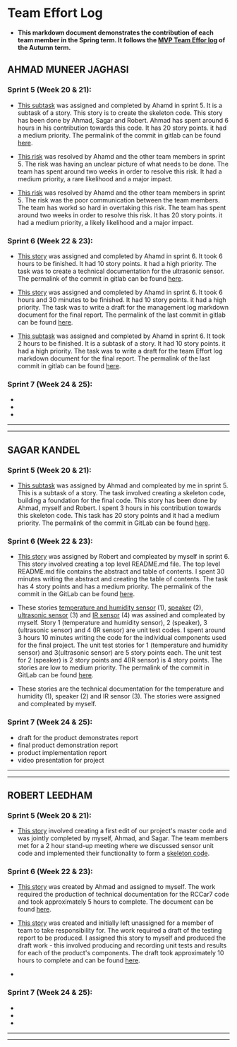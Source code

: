 # Team Effort Log
* **This markdown document demonstrates the contribution of each team member in the Spring term. It follows the [MVP Team Effor log](Final_Report/MVP/MVP_Team_Effort_Log.md) of the Autumn term.**

## AHMAD MUNEER JAGHASI

### Sprint 5 (Week 20 & 21):

* [This subtask](https://cseejira.essex.ac.uk/browse/A293011-137) was assigned and completed by Ahamd in sprint 5. It is a subtask of a story. This story is to create the skeleton code. This story has been done by Ahmad, Sagar and Robert. Ahmad has spent around 6 hours in his contribution towards this code. It has 20 story points. it had a medium priority. The permalink of the commit in gitlab can be found [here](https://cseegit.essex.ac.uk/2020_ce293/ce293_team01/-/blob/d646d008737c5cf517649b7dbd6776472ccda779/Product_Development/Software/Code_Updates/Master_Code.c).

* [This risk](https://cseejira.essex.ac.uk/browse/A293011-103) was resolved by Ahamd and the other team members in sprint 5. The risk was having an unclear picture of what needs to be done. The team has spent around two weeks in order to resolve this risk. It had a medium priority, a rare likelihood and a major impact.

* [This risk](https://cseejira.essex.ac.uk/browse/A293011-100) was resolved by Ahamd and the other team members in sprint 5. The risk was the poor communication between the team members.  The team has workd so hard in overtaking this risk. The team has spent around two weeks in order to resolve this risk. It has 20 story points. it had a medium priority, a likely likelihood and a major impact. 


### Sprint 6 (Week 22 & 23):
* [This story](https://cseejira.essex.ac.uk/browse/A293011-184) was assigned and completed by Ahamd in sprint 6. It took 6 hours to be finished. It had 10 story points. it had a high priority. The task was to create a technical documentation for the ultrasonic sensor. The permalink of the commit in gitlab can be found [here](https://cseegit.essex.ac.uk/2020_ce293/ce293_team01/-/blob/c2abff7761f6bd1ff28c52b4fbad33693691491e/Product_Development/Software/Technical_Documentations/UltraSonic_Sensor_Technical_Documentation.md).

* [This story](https://cseejira.essex.ac.uk/browse/A293011-149) was assigned and completed by Ahamd in sprint 6. It took 6 hours and 30 minutes to be finished. It had 10 story points. it had a high priority. The task was to write a draft for the management log markdown document for the final report. The permalink of the last commit in gitlab can be found [here](https://cseegit.essex.ac.uk/2020_ce293/ce293_team01/-/blob/018c0693850879623b7ebcc41ecefc50588e3b6f/Final_Report/Project_Management_Log.md).

* [This subtask](https://cseejira.essex.ac.uk/browse/A293011-166) was assigned and completed by Ahamd in sprint 6. It took 2 hours to be finished. It is a subtask of a story. It had 10 story points. it had a high priority. The task was to write a draft for the team Effort log markdown document for the final report. The permalink of the last commit in gitlab can be found [here](https://cseegit.essex.ac.uk/2020_ce293/ce293_team01/-/blob/6f76f8d3bac657726ac134c32c746deabe0ea165/Final_Report/Team_Effort_Log.md).

### Sprint 7 (Week 24 & 25):
*
*
*

---
---

## SAGAR KANDEL 

### Sprint 5 (Week 20 & 21):
- [This subtask](https://cseejira.essex.ac.uk/browse/A293011-139) was assigned by Ahmad and compleated by me in sprint 5. This is a subtask of a story. The task involved creating a skeleton code, building a foundation for the final code. This story has been done by Ahmad, myself and Robert. I spent 3 hours in his contribution towards this skeleton code. This task has 20 story points and it had a medium priority. The permalink of the commit in GitLab can be found [here](https://cseegit.essex.ac.uk/2020_ce293/ce293_team01/-/blob/d646d008737c5cf517649b7dbd6776472ccda779/Product_Development/Software/Code_Updates/Master_Code.c).

### Sprint 6 (Week 22 & 23):

- [This story](https://cseejira.essex.ac.uk/browse/A293011-144) was assigned by Robert and compleated by myself in sprint 6. This story involved creating a top level README.md file. The top level README.md file contains the abstract and table of contents. I spent 30 minutes writing the abstract and creating the table of contents. The task has 4 story points and has a medium priority. The permalink of the commit in the GitLab can be found [here](https://cseegit.essex.ac.uk/2020_ce293/ce293_team01/-/blob/master/README.md). 

- These stories [temperature and humidity sensor](https://cseejira.essex.ac.uk/browse/A293011-146) (1), [speaker](https://cseejira.essex.ac.uk/browse/A293011-182) (2), [ultrasonic sensor](https://cseejira.essex.ac.uk/browse/A293011-158) (3) and [IR sensor](https://cseejira.essex.ac.uk/browse/A293011-181) (4) was assined and compleated by myself. Story 1 (temperature and humidity sensor), 2 (speaker), 3 (ultrasonic sensor) and 4 (IR sensor) are unit test codes. I spent around 3 hours 10 minutes writing the code for the individual components used for the final project. The unit test stories for 1 (temperature and humidity sensor) and 3(ultrasonic sensor) are 5 story points each. The unit test for 2 (speaker) is 2 story points and 4(IR sensor) is 4 story points. The stories are low to medium priority. The permalink of the commit in GitLab can be found [here](https://cseegit.essex.ac.uk/2020_ce293/ce293_team01/-/tree/master/Product_Development/Software/Component_Unit_Test). 

- These stories are the technical documentation for the temperature and humidity (1), speaker (2) and IR sensor (3). The stories were assigned and compleated by myself. 


### Sprint 7 (Week 24 & 25):
- draft for the product demonstrates report
- final product demonstration report 
- product implementation report
- video presentation for project
---
---

## ROBERT LEEDHAM 

### Sprint 5 (Week 20 & 21):
- [This story](https://cseejira.essex.ac.uk/browse/A293011-136) involved creating a first edit of our project's master code and was jointly completed by myself, Ahmad, and Sagar. The team members met for a 2 hour stand-up meeting where we discussed sensor unit code and implemented their functionality to form a [skeleton code](https://cseegit.essex.ac.uk/2020_ce293/ce293_team01/-/blob/d646d008737c5cf517649b7dbd6776472ccda779/Product_Development/Software/Code_Updates/Robert/Master_Code.c).
   
### Sprint 6 (Week 22 & 23):

- [This story](https://cseejira.essex.ac.uk/browse/A293011-145) was created by Ahmad and assigned to myself. The work required the production of technical documentation for the RCCar7 code and took approximately 5 hours to complete. The document can be found [here](https://cseegit.essex.ac.uk/2020_ce293/ce293_team01/-/blob/master/Product_Development/Software/Technical_Documentations/RCCar7_Technical_Documentation.md). 

- [This story](https://cseejira.essex.ac.uk/browse/A293011-152) was created and initially left unassigned for a member of team to take responsibility for. The work required a draft of the testing report to be produced. I assigned this story to myself and produced the draft work - this involved producing and recording unit tests and results for each of the product's components. The draft took approximately 10 hours to complete and can be found [here](https://cseegit.essex.ac.uk/2020_ce293/ce293_team01/-/blob/master/Final_Report/Product_Testing_Report.md). 
-

### Sprint 7 (Week 24 & 25):
- 
-
-
---
---

